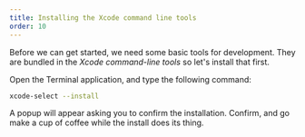 ```yaml
---
title: Installing the Xcode command line tools
order: 10
---
```


Before we can get started, we need some basic tools for development.
They are bundled in the _Xcode command-line tools_ so let's install
that first.

Open the Terminal application, and type the following command:

```bash
xcode-select --install
```

A popup will appear asking you to confirm the installation.
Confirm, and go make a cup of coffee while the install does its thing.

